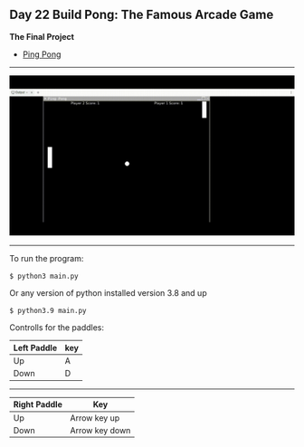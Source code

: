 ## Day 22 Build Pong: The Famous Arcade Game

**The Final Project**

- [Ping Pong](https://replit.com/@supercodr/build-pong-22)

---

![](pingpong.gif)

---

To run the program:
```
$ python3 main.py
```
Or any version of python installed version 3.8 and up
```
$ python3.9 main.py
```

Controlls for the paddles:


| Left Paddle    | key 	|
|-------------	|-----	|
| Up     		|  A  	|
| Down        	|  D  		|

---

|Right Paddle  | Key		|
|------------------|------------	|
| Up       	|  Arrow key up  	|
| Down   	|  Arrow key down  |
